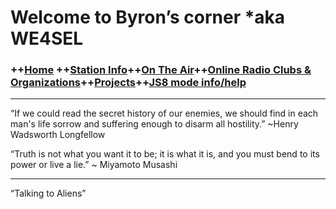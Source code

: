 # Welcome to Byron’s corner *aka WE4SEL

### ++[Home](index.md) ++[Station Info](station.md)++[On The Air](ontheair.md)++[Online Radio Clubs & Organizations](clubs.md)++[Projects](projects.md)++[JS8 mode info/help](js8help.md)
---

​“If we could read the secret history of our enemies,  we should find in each man's life sorrow and suffering enough to disarm all hostility.” 
~Henry Wadsworth Longfellow  

“Truth is not what you want it to be; it is what it is, and you must bend to its power or live a lie.” ~ Miyamoto Musashi

---
“Talking to Aliens”

<!--stackedit_data:
eyJoaXN0b3J5IjpbLTM5NjAyNzgzMiwtMzAwMTEwNTAxXX0=
-->